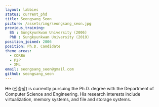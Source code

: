 ```yaml
---
layout: labbies
status: current_phd
title: Seongsang Seon
picture: /assets/img/seongsang_seon.jpg
previous_training:
  BS : Sungkyunkwan University (2006)
  PhD : Sungkyunkwan University (2010)
position_joined: 2006
position: Ph.D. Candidate
theme_areas:
  - CORBA
  - P2P
  - XML
email: seongsang_seon@gmail.com
github: seongsang_seon
---
```


He (선승상) is currently pursuing the Ph.D. degree with the Department of Computer Science and Engineering. His research interests include virtualization, memory systems, and file and storage systems. 
